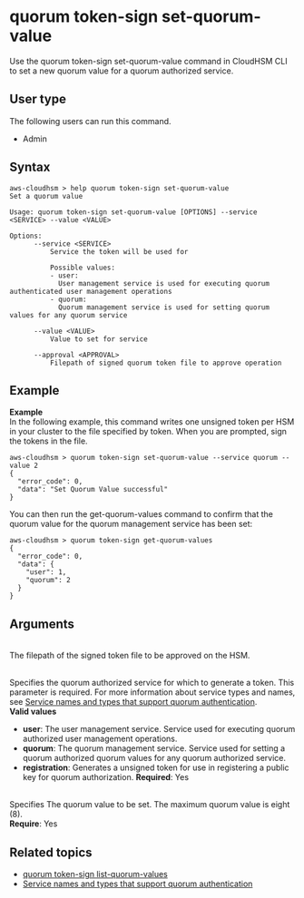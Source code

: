 # quorum token\-sign set\-quorum\-value<a name="cloudhsm_cli-qm-token-set-qm"></a>

Use the quorum token\-sign set\-quorum\-value command in CloudHSM CLI to set a new quorum value for a quorum authorized service\.

## User type<a name="quorum-token-set-qm-user-type"></a>

The following users can run this command\.
+ Admin

## Syntax<a name="quorum-token-set-qm-syntax"></a>

```
aws-cloudhsm > help quorum token-sign set-quorum-value 
Set a quorum value

Usage: quorum token-sign set-quorum-value [OPTIONS] --service <SERVICE> --value <VALUE> 

Options:
      --service <SERVICE> 
          Service the token will be used for

          Possible values:
          - user:
            User management service is used for executing quorum authenticated user management operations
          - quorum:
            Quorum management service is used for setting quorum values for any quorum service

      --value <VALUE> 
          Value to set for service

      --approval <APPROVAL> 
          Filepath of signed quorum token file to approve operation
```

## Example<a name="quorum-token-set-qm-examples"></a>

**Example**  
In the following example, this command writes one unsigned token per HSM in your cluster to the file specified by token\. When you are prompted, sign the tokens in the file\.  

```
aws-cloudhsm > quorum token-sign set-quorum-value --service quorum --value 2
{
  "error_code": 0,
  "data": "Set Quorum Value successful"
}
```
You can then run the get\-quorum\-values command to confirm that the quorum value for the quorum management service has been set:  

```
aws-cloudhsm > quorum token-sign get-quorum-values
{
  "error_code": 0,
  "data": {
    "user": 1,
    "quorum": 2
  }
}
```

## Arguments<a name="quorum-token-set-qm-arguments"></a>

***<approval>***  
The filepath of the signed token file to be approved on the HSM\.

***<service>***  
Specifies the quorum authorized service for which to generate a token\. This parameter is required\. For more information about service types and names, see [Service names and types that support quorum authentication](quorum-auth-chsm-cli-service-names.md)\.  
**Valid values**  
+ **user**: The user management service\. Service used for executing quorum authorized user management operations\.
+ **quorum**: The quorum management service\. Service used for setting a quorum authorized quorum values for any quorum authorized service\.
+ **registration**: Generates a unsigned token for use in registering a public key for quorum authorization\.
**Required**: Yes

***<value>***  
Specifies The quorum value to be set\. The maximum quorum value is eight \(8\)\.  
**Require**: Yes

## Related topics<a name="quorum-token-set-qm-seealso"></a>
+ [quorum token\-sign list\-quorum\-values](cloudhsm_cli-qm-token-list-qm.md)
+ [Service names and types that support quorum authentication](quorum-auth-chsm-cli-service-names.md)